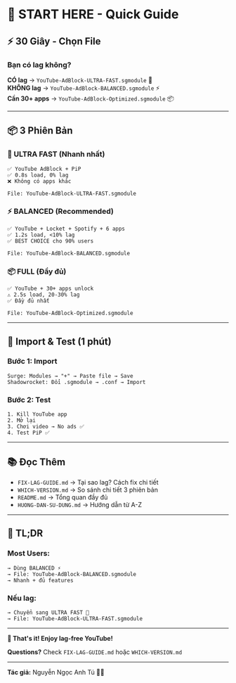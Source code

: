 # 🎯 START HERE - Quick Guide

## ⚡ 30 Giây - Chọn File

### Bạn có lag không?

**CÓ lag** → `YouTube-AdBlock-ULTRA-FAST.sgmodule` 🚀  
**KHÔNG lag** → `YouTube-AdBlock-BALANCED.sgmodule` ⚡  
**Cần 30+ apps** → `YouTube-AdBlock-Optimized.sgmodule` 📦

---

## 📦 3 Phiên Bản

### 🚀 ULTRA FAST (Nhanh nhất)
```
✅ YouTube AdBlock + PiP
✅ 0.8s load, 0% lag
❌ Không có apps khác

File: YouTube-AdBlock-ULTRA-FAST.sgmodule
```

### ⚡ BALANCED (Recommended) 
```
✅ YouTube + Locket + Spotify + 6 apps
✅ 1.2s load, <10% lag
✅ BEST CHOICE cho 90% users

File: YouTube-AdBlock-BALANCED.sgmodule
```

### 📦 FULL (Đầy đủ)
```
✅ YouTube + 30+ apps unlock
⚠️ 2.5s load, 20-30% lag
✅ Đầy đủ nhất

File: YouTube-AdBlock-Optimized.sgmodule
```

---

## 🚀 Import & Test (1 phút)

### Bước 1: Import
```
Surge: Modules → "+" → Paste file → Save
Shadowrocket: Đổi .sgmodule → .conf → Import
```

### Bước 2: Test
```
1. Kill YouTube app
2. Mở lại
3. Chơi video → No ads ✅
4. Test PiP ✅
```

---

## 📚 Đọc Thêm

- `FIX-LAG-GUIDE.md` → Tại sao lag? Cách fix chi tiết
- `WHICH-VERSION.md` → So sánh chi tiết 3 phiên bản
- `README.md` → Tổng quan đầy đủ
- `HUONG-DAN-SU-DUNG.md` → Hướng dẫn từ A-Z

---

## 🎯 TL;DR

### Most Users:
```
→ Dùng BALANCED ⚡
→ File: YouTube-AdBlock-BALANCED.sgmodule
→ Nhanh + đủ features
```

### Nếu lag:
```
→ Chuyển sang ULTRA FAST 🚀
→ File: YouTube-AdBlock-ULTRA-FAST.sgmodule
```

---

**🎉 That's it! Enjoy lag-free YouTube!**

**Questions?** Check `FIX-LAG-GUIDE.md` hoặc `WHICH-VERSION.md`

---

**Tác giả:** Nguyễn Ngọc Anh Tú 🌸🌼
